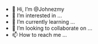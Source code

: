 - 👋 Hi, I’m @Johnezmy
- 👀 I’m interested in ...
- 🌱 I’m currently learning ...
- 💞️ I’m looking to collaborate on ...
- 📫 How to reach me ...

<!---
Johnezmy/Johnezmy is a ✨ special ✨ repository because its `README.md` (this file) appears on your GitHub profile.
You can click the Preview link to take a look at your changes.
--->
